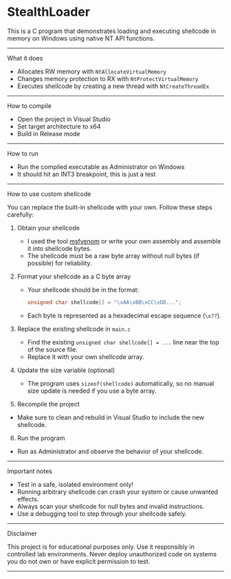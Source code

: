 # StealthLoader

This is a C program that demonstrates loading and executing shellcode in memory on Windows using native NT API functions.

---

What it does

- Allocates RW memory with `NtAllocateVirtualMemory`  
- Changes memory protection to RX with `NtProtectVirtualMemory`  
- Executes shellcode by creating a new thread with `NtCreateThreadEx`

---

How to compile

- Open the project in Visual Studio  
- Set target architecture to x64 
- Build in Release mode  

---

How to run

- Run the compiled executable as Administrator on Windows  
- It should hit an INT3 breakpoint, this is just a test
---

How to use custom shellcode

You can replace the built-in shellcode with your own. Follow these steps carefully:

1. Obtain your shellcode  
   - I used the tool [msfvenom](https://www.metasploit.com/) or write your own assembly and assemble it into shellcode bytes.  
   - The shellcode must be a raw byte array without null bytes (if possible) for reliability.  

2. Format your shellcode as a C byte array  
   - Your shellcode should be in the format:  
     ```c
     unsigned char shellcode[] = "\xAA\xBB\xCC\xDD...";  
     ```
   - Each byte is represented as a hexadecimal escape sequence (`\x??`).  

3. Replace the existing shellcode in `main.c`
   - Find the existing `unsigned char shellcode[] = ...` line near the top of the source file.  
   - Replace it with your own shellcode array.  

4. Update the size variable (optional)
   - The program uses `sizeof(shellcode)` automatically, so no manual size update is needed if you use a byte array.  

5.  Recompile the project  
   - Make sure to clean and rebuild in Visual Studio to include the new shellcode.  

6.  Run the program 
   - Run as Administrator and observe the behavior of your shellcode.  

---

 Important notes

- Test in a safe, isolated environment only! 
- Running arbitrary shellcode can crash your system or cause unwanted effects.  
- Always scan your shellcode for null bytes and invalid instructions.  
- Use a debugging tool to step through your shellcode safely.  

---

Disclaimer

This project is for educational purposes only. Use it responsibly in controlled lab environments. Never deploy unauthorized code on systems you do not own or have explicit permission to test.

---

